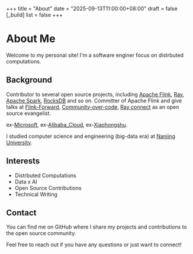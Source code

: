 +++
title = "About"
date = "2025-09-13T11:00:00+08:00"
draft = false
[_build]
  list = false
+++

# About Me

Welcome to my personal site! I'm a software enginer focus on distrbuted computations.

## Background

Contributor to several open source projects, including [Apache Flink](https://flink.apache.org/), [Ray](https://github.com/ray-project/ray), [Apache Spark](https://hadoop.apache.org/), [RocksDB](https://github.com/facebook/rocksdb) and so on. Committer of Apache Flink and give talks at [Flink-Forward](https://www.flink-forward.org/), [Community-over-code](https://asia.communityovercode.org/), [Ray connect](https://github.com/ray-project/Ray-Connect) as an open source evangelist.

ex-[Microsoft](https://github.com/microsoft/Mobius), ex-[Alibaba_Cloud](https://www.aliyun.com/product/flink), ex-[Xiaohongshu](https://www.xiaohongshu.com/protocols/about).

I studied computer science and engineering (big-data era) at [Nanjing University](https://cs.nju.edu.cn/).

## Interests

- Distrbuted Computations
- Data x AI
- Open Source Contributions
- Technical Writing


## Contact

You can find me on GitHub where I share my projects and contributions to the open source community.

Feel free to reach out if you have any questions or just want to connect!